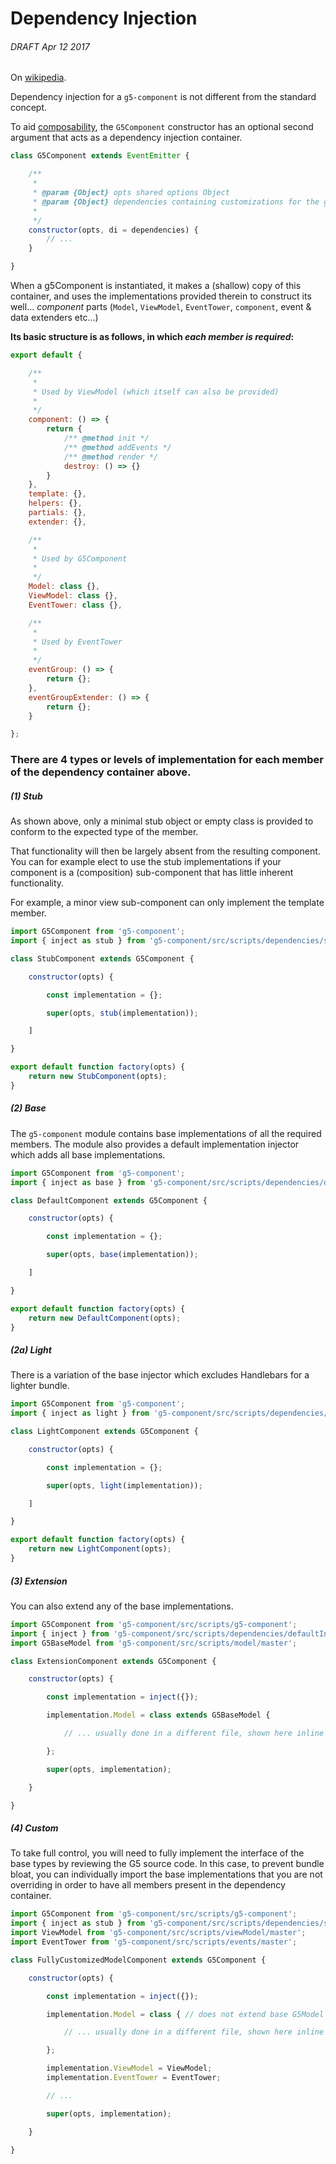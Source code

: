 # Dependency Injection

###### DRAFT Apr 12 2017

On [wikipedia](https://en.wikipedia.org/wiki/Dependency_injection).

Dependency injection for a `g5-component` is not different from the standard concept.

To aid [composability](./composition.md), the `G5Component` constructor has an
optional second argument that acts as a dependency injection container.

```js
class G5Component extends EventEmitter {

    /**
     *
     * @param {Object} opts shared options Object
     * @param {Object} dependencies containing customizations for the g5 component.
     *
     */
    constructor(opts, di = dependencies) {
        // ...
    }

}
```

When a g5Component is instantiated, it makes a (shallow) copy of this container, and uses the implementations
provided therein to construct its well... _component_ parts (`Model`, `ViewModel`, `EventTower`, `component`, event & data extenders etc...)

__Its basic structure is as follows, in which *each member is required*:__

```js
export default {

    /**
     *
     * Used by ViewModel (which itself can also be provided)
     *
     */
    component: () => {
        return {
            /** @method init */
            /** @method addEvents */
            /** @method render */
            destroy: () => {}
        }
    },
    template: {},
    helpers: {},
    partials: {},
    extender: {},

    /**
     *
     * Used by G5Component
     *
     */
    Model: class {},
    ViewModel: class {},
    EventTower: class {},

    /**
     *
     * Used by EventTower
     *
     */
    eventGroup: () => {
        return {};
    },
    eventGroupExtender: () => {
        return {};
    }

};
```

### There are 4 types or levels of implementation for each member of the dependency container above.

##### (1) Stub

As shown above, only a minimal stub object or empty class is provided to conform to the expected type of the member.

That functionality will then be
largely absent from the resulting component. You can for example elect to use the stub implementations if your component
is a (composition) sub-component that has little inherent functionality.

For example, a minor view sub-component can only implement the template member.

```js
import G5Component from 'g5-component';
import { inject as stub } from 'g5-component/src/scripts/dependencies/stubInjector';

class StubComponent extends G5Component {

    constructor(opts) {

        const implementation = {};

        super(opts, stub(implementation));

    ]

}

export default function factory(opts) {
    return new StubComponent(opts);
}
```

##### (2) Base

The `g5-component` module contains base implementations of all the required members.
The module also provides a default implementation injector which adds all base implementations.

```js
import G5Component from 'g5-component';
import { inject as base } from 'g5-component/src/scripts/dependencies/defaultInjector';

class DefaultComponent extends G5Component {

    constructor(opts) {

        const implementation = {};

        super(opts, base(implementation));

    ]

}

export default function factory(opts) {
    return new DefaultComponent(opts);
}
```

##### (2a) Light

There is a variation of the base injector which excludes Handlebars for a lighter bundle.

```js
import G5Component from 'g5-component';
import { inject as light } from 'g5-component/src/scripts/dependencies/lightInjector';

class LightComponent extends G5Component {

    constructor(opts) {

        const implementation = {};

        super(opts, light(implementation));

    ]

}

export default function factory(opts) {
    return new LightComponent(opts);
}
```

##### (3) Extension

You can also extend any of the base implementations.

```js
import G5Component from 'g5-component/src/scripts/g5-component';
import { inject } from 'g5-component/src/scripts/dependencies/defaultInjector';
import G5BaseModel from 'g5-component/src/scripts/model/master';

class ExtensionComponent extends G5Component {

    constructor(opts) {

        const implementation = inject({});

        implementation.Model = class extends G5BaseModel {

            // ... usually done in a different file, shown here inline for simplicity.

        };

        super(opts, implementation);

    }

}
```

##### (4) Custom

To take full control, you will need to fully implement the interface of the base types by
reviewing the G5 source code. In this case, to prevent bundle bloat, you can individually import the base
implementations that you are not overriding in order to have all members present in the dependency container.

```js
import G5Component from 'g5-component/src/scripts/g5-component';
import { inject as stub } from 'g5-component/src/scripts/dependencies/stubInjector';
import ViewModel from 'g5-component/src/scripts/viewModel/master';
import EventTower from 'g5-component/src/scripts/events/master';

class FullyCustomizedModelComponent extends G5Component {

    constructor(opts) {

        const implementation = inject({});

        implementation.Model = class { // does not extend base G5Model

            // ... usually done in a different file, shown here inline for simplicity.

        };

        implementation.ViewModel = ViewModel;
        implementation.EventTower = EventTower;

        // ...

        super(opts, implementation);

    }

}
```
